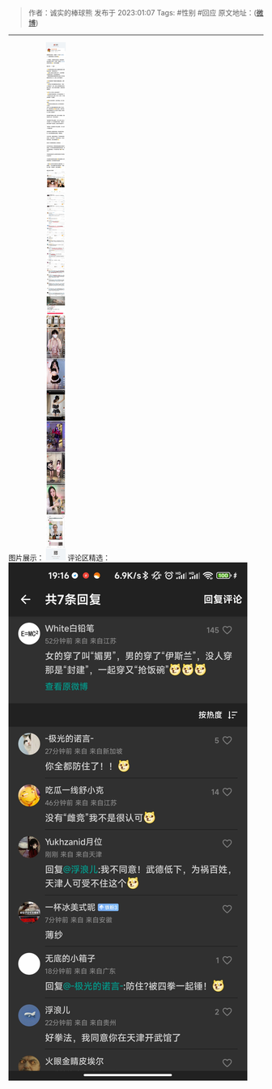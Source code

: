 > 作者：诚实的棒球熊
> 发布于 2023:01:07
> Tags: #性别 #回应
> 原文地址：([微博](https://m.weibo.cn/7713585456/4855337091599498))

***
图片展示：
![](https://raw.githubusercontent.com/bluntvoice/mypic/main/1673090161587327.jpeg)
评论区精选：
![](https://raw.githubusercontent.com/bluntvoice/mypic/main/Screenshot_20230107191652.jpg)